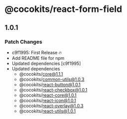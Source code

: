 # @cocokits/react-form-field

## 1.0.1

### Patch Changes

- c9f1995: First Release 🔥
- Add README file for npm
- Updated dependencies [c9f1995]
- Updated dependencies
  - @cocokits/core@1.1.1
  - @cocokits/common-utils@1.0.3
  - @cocokits/react-button@1.0.1
  - @cocokits/react-checkbox@1.0.1
  - @cocokits/react-core@1.0.1
  - @cocokits/react-icon@1.0.1
  - @cocokits/react-overlay@1.0.3
  - @cocokits/react-utils@1.0.1
